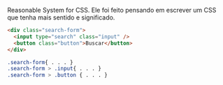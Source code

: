 Reasonable System for CSS. Ele foi feito pensando em escrever um CSS que tenha mais sentido e significado.

```html
<div class="search-form">
  <input type="search" class="input" />
  <button class="button">Buscar</button>
</div>
```

```css
.search-form{ . . . }
.search-form > .input{ . . . }
.search-form > .button { . . . }
```
